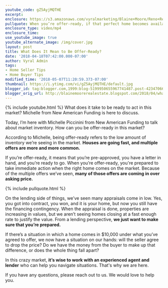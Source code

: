 ```yaml
---
youtube_code: gZ5AyjMQTHE
excerpt:
enclosure: https://s3.amazonaws.com/vyralmarketing/Blaine+Moore/Reno+Real+Estate-+being+ready+in+this+market+April+2.mp4
pullquote: When you’re offer-ready, if that perfect home becomes available on the market, you’ll be ready to write an offer on it right away.
enclosure_type: video/mp4
enclosure_time:
use_youtube_image: true
youtube_alternate_image: /img/cover.jpg
layout: post
title: What Does It Mean to Be Offer-Ready?
date: '2018-04-18T07:42:00.000-07:00'
author: Vyral Admin
tags:
- Home Seller Tips
- Home Buyer Tips
modified_time: '2018-05-07T11:20:59.373-07:00'
thumbnail: https://i.ytimg.com/vi/gZ5AyjMQTHE/default.jpg
blogger_id: tag:blogger.com,1999:blog-5199950655967741487.post-4234706639883625874
blogger_orig_url: http://blainemoorerealestate.blogspot.com/2018/04/what-does-it-mean-to-be-offer-ready.html
---
```

{% include youtube.html %}
What does it take to be ready to act in this market? Michelle from New American Funding is here to discuss.

Today, I’m here with Michelle Piccinini from New American Funding to talk about market inventory. How can you be offer-ready in this market?

According to Michelle, being offer-ready refers to the low amount of inventory we’re seeing in the market. **Houses are going fast, and multiple offers are more and more common.**

If you’re offer-ready, it means that you’re pre-approved, you have a letter in hand, and you’re ready to go. When you’re offer-ready, you're prepared to take immediate action when the right home comes on the market. Because of the multiple offers we’ve seen, **many of those offers are coming in over asking price.**

{% include pullquote.html %}

On the lending side of things, we’ve seen many appraisals come in low. Yes, you got into contract, you won, and it is your home, but now you still have the financing contingency. When the appraisal is done, properties are increasing in values, but we aren’t seeing homes closing at a fast enough rate to justify the value. From a lending perspective, **we just want to make sure that you’re prepared.**

If there’s a situation in which a home comes in $10,000 under what you’ve agreed to offer, we now have a situation on our hands: will the seller agree to drop the price? Do we have the money from the buyer to make up that difference, or does the whole thing fall apart?

In this crazy market, **it’s wise to work with an experienced agent and lender** who can help you navigate situations. That's why we are here.

If you have any questions, please reach out to us. We would love to help you.
